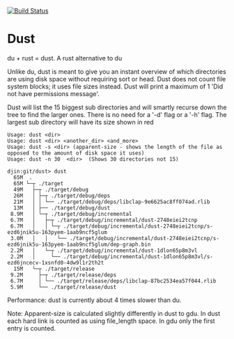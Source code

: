 [![Build Status](https://travis-ci.org/bootandy/dust.svg?branch=master)](https://travis-ci.org/bootandy/dust)


# Dust
du + rust = dust. A rust alternative to du

Unlike du, dust is meant to give you an instant overview of which directories are using disk space without requiring sort or head. Dust does not count file system blocks; it uses file sizes instead. Dust will print a maximum of 1 'Did not have permissions message'.


Dust will list the 15 biggest sub directories and will smartly recurse down the tree to find the larger ones. There is no need for a '-d' flag or a '-h' flag. The largest sub directory will have its size shown in red

```
Usage: dust <dir>
Usage: dust <dir> <another_dir> <and_more>
Usage: dust -s <dir> (apparent-size - shows the length of the file as opposed to the amount of disk space it uses)
Usage: dust -n 30  <dir>  (Shows 30 directories not 15)
```


```
djin:git/dust> dust
  65M  .
  65M └─┬ ./target
  49M   ├─┬ ./target/debug
  26M   │ ├─┬ ./target/debug/deps
  21M   │ │ └── ./target/debug/deps/libclap-9e6625ac8ff074ad.rlib
  13M   │ ├── ./target/debug/dust
 8.9M   │ └─┬ ./target/debug/incremental
 6.7M   │   ├─┬ ./target/debug/incremental/dust-2748eiei2tcnp
 6.7M   │   │ └─┬ ./target/debug/incremental/dust-2748eiei2tcnp/s-ezd6jnik5u-163pyem-1aab9ncf5glum
 3.0M   │   │   └── ./target/debug/incremental/dust-2748eiei2tcnp/s-ezd6jnik5u-163pyem-1aab9ncf5glum/dep-graph.bin
 2.2M   │   └─┬ ./target/debug/incremental/dust-1dlon65p8m3vl
 2.2M   │     └── ./target/debug/incremental/dust-1dlon65p8m3vl/s-ezd6jncecv-1xsnfd0-4dw9l1r2th2t
  15M   └─┬ ./target/release
 9.2M     ├─┬ ./target/release/deps
 6.7M     │ └── ./target/release/deps/libclap-87bc2534ea57f044.rlib
 5.9M     └── ./target/release/dust
```
Performance: dust is currently about 4 times slower than du.

Note: Apparent-size is calculated slightly differently in dust to gdu. In dust each hard link is counted as using file_length space. In gdu only the first entry is counted.
